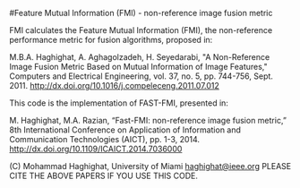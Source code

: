 #Feature Mutual Information (FMI) - non-reference image fusion metric

FMI calculates the Feature Mutual Information (FMI), the non-reference performance metric for fusion algorithms, proposed in: 

M.B.A. Haghighat, A. Aghagolzadeh, H. Seyedarabi, "A Non-Reference Image Fusion Metric Based on Mutual Information of Image Features," Computers and Electrical Engineering, vol. 37, no. 5, pp. 744-756, Sept. 2011. 
http://dx.doi.org/10.1016/j.compeleceng.2011.07.012 

This code is the implementation of FAST-FMI, presented in: 

M. Haghighat, M.A. Razian, “Fast-FMI: non-reference image fusion metric,” 8th International Conference on Application of Information and Communication Technologies (AICT), pp. 1-3, 2014.
http://dx.doi.org/10.1109/ICAICT.2014.7036000

(C) Mohammad Haghighat, University of Miami 
    haghighat@ieee.org 
    PLEASE CITE THE ABOVE PAPERS IF YOU USE THIS CODE.
